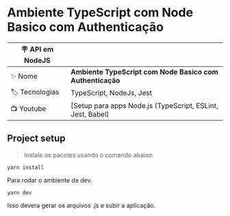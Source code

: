 # Ambiente TypeScript com Node Basico com Authenticação

| :placard: API em NodeJS |     |
| -------------  | --- |
| :sparkles: Nome        | **Ambiente TypeScript com Node Basico com Authenticação**
| :label: Tecnologias | TypeScript, NodeJs, Jest
| :tv: Youtube | [Setup para apps Node.js (TypeScript, ESLint, Jest, Babel) | Code/Drops #33](https://www.youtube.com/watch?v=rCeGfFk-uCk)

## Project setup

> Instale os pacotes usando o comando abaixo:
```
yarn install
```
Para rodar o ambiente de dev.
```
yarn dev
```
Isso devera gerar os arquivos .js e subir a aplicação.
